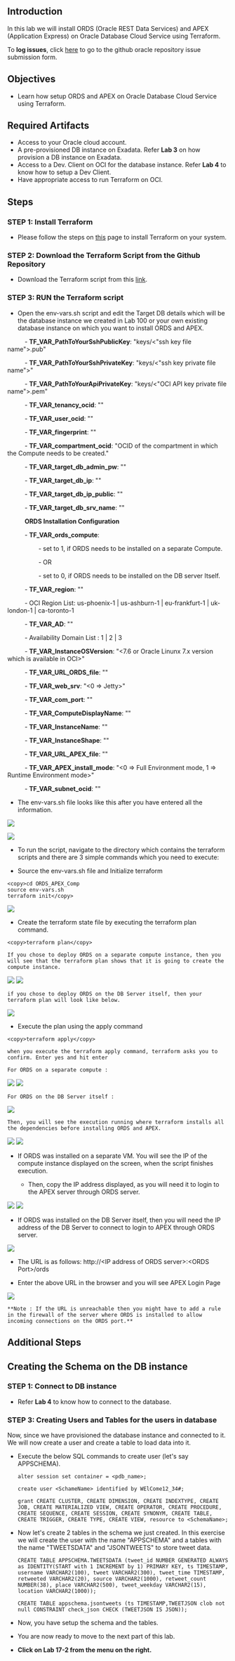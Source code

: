 ## Introduction

In this lab we will install ORDS (Oracle REST Data Services) and APEX (Application Express) on Oracle Database Cloud Service using Terraform.

To **log issues**, click [here](https://github.com/oracle/learning-library/issues/new) to go to the github oracle repository issue submission form.

## Objectives

- Learn how setup ORDS and APEX on Oracle Database Cloud Service using Terraform.

## Required Artifacts

- Access to your Oracle cloud account.
- A pre-provisioned DB instance on Exadata. Refer **Lab 3** on how provision a DB instance on Exadata.
- Access to a Dev. Client on OCI for the database instance. Refer **Lab 4** to know how to setup a Dev Client.
- Have appropriate access to run Terraform on OCI.


## Steps

### STEP 1: Install Terraform

- Please follow the steps on <a href="https://learn.hashicorp.com/terraform/getting-started/install.html">this</a> page to install Terraform on your system.

### STEP 2: Download the Terraform Script from the Github Repository

- Download the Terraform script from this <a href="https://github.com/Abdul-Rafae-Mohammed/ORDS_APEX_on_ExadataCloudService_OCI.git">link</a>.

### STEP 3: RUN the Terraform script

- Open the env-vars.sh script and edit the Target DB details which will be the database instance we created in Lab 100 or your own existing database instance on which you want to install ORDS and APEX.

&nbsp; &nbsp; &nbsp; &nbsp; &nbsp; - **TF_VAR_PathToYourSshPublicKey**: "keys/<"ssh key file name">.pub"

&nbsp; &nbsp; &nbsp; &nbsp; &nbsp; - **TF_VAR_PathToYourSshPrivateKey**: "keys/<"ssh key private file name">"

&nbsp; &nbsp; &nbsp; &nbsp; &nbsp; - **TF_VAR_PathToYourApiPrivateKey**: "keys/<"OCI API key private file name">.pem"

&nbsp; &nbsp; &nbsp; &nbsp; &nbsp; - **TF_VAR_tenancy_ocid**: "<Tenancy OCID obtained from OCI account>"

&nbsp; &nbsp; &nbsp; &nbsp; &nbsp; - **TF_VAR_user_ocid**: "<User OCID obtained from OCI account>"

&nbsp; &nbsp; &nbsp; &nbsp; &nbsp; - **TF_VAR_fingerprint**: "<Fingerprint of the API Key uploaded on the user account on OCI>"

&nbsp; &nbsp; &nbsp; &nbsp; &nbsp; - **TF_VAR_compartment_ocid**: "OCID of the compartment in which the Compute needs to be created."

&nbsp; &nbsp; &nbsp; &nbsp; &nbsp; - **TF_VAR_target_db_admin_pw**: "<DB Admin Password>"

&nbsp; &nbsp; &nbsp; &nbsp; &nbsp; - **TF_VAR_target_db_ip**: "<Private IP of the DBCS instance>"

&nbsp; &nbsp; &nbsp; &nbsp; &nbsp; - **TF_VAR_target_db_ip_public**: "<Public IP of the DB Server>"

&nbsp; &nbsp; &nbsp; &nbsp; &nbsp; - **TF_VAR_target_db_srv_name**: "<Service Name of the DB Server>"

&nbsp; &nbsp; &nbsp; &nbsp; &nbsp; **ORDS Installation Configuration**

&nbsp; &nbsp; &nbsp; &nbsp; &nbsp; - **TF_VAR_ords_compute**: 

&nbsp; &nbsp; &nbsp; &nbsp; &nbsp; &nbsp; &nbsp; &nbsp; &nbsp; - set to 1, if ORDS needs to be installed on a separate Compute.

&nbsp; &nbsp; &nbsp; &nbsp; &nbsp; &nbsp; &nbsp; &nbsp; &nbsp; - OR 

&nbsp; &nbsp; &nbsp; &nbsp; &nbsp; &nbsp; &nbsp; &nbsp; &nbsp; - set to 0, if ORDS needs to be installed on the DB server Itself.

&nbsp; &nbsp; &nbsp; &nbsp; &nbsp; - **TF_VAR_region**: "<Region name where you want to install the compute instance. You have the options mentioned below>"

&nbsp; &nbsp; &nbsp; &nbsp; &nbsp; - OCI Region List: us-phoenix-1 | us-ashburn-1 | eu-frankfurt-1 | uk-london-1 | ca-toronto-1

&nbsp; &nbsp; &nbsp; &nbsp; &nbsp; - **TF_VAR_AD**: "<Availability Domain to provision Compute Instance>"

&nbsp; &nbsp; &nbsp; &nbsp; &nbsp; - Availability Domain List : 1 | 2 | 3

&nbsp; &nbsp; &nbsp; &nbsp; &nbsp; - **TF_VAR_InstanceOSVersion**: "<7.6 or Oracle Linunx 7.x version which is available in OCI>"

&nbsp; &nbsp; &nbsp; &nbsp; &nbsp; - **TF_VAR_URL_ORDS_file**: "<Object Storage URL for ords.war>"

&nbsp; &nbsp; &nbsp; &nbsp; &nbsp; - **TF_VAR_web_srv**: "<0 => Jetty>"

&nbsp; &nbsp; &nbsp; &nbsp; &nbsp; - **TF_VAR_com_port**: "<Port for ORDS>"

&nbsp; &nbsp; &nbsp; &nbsp; &nbsp; - **TF_VAR_ComputeDisplayName**: "<ORDS Compute Instance Display Name>"

&nbsp; &nbsp; &nbsp; &nbsp; &nbsp; - **TF_VAR_InstanceName**: "<ORDS Compute Instance Name>"

&nbsp; &nbsp; &nbsp; &nbsp; &nbsp; - **TF_VAR_InstanceShape**: "<ORDS Compute Instance Shape>"

&nbsp; &nbsp; &nbsp; &nbsp; &nbsp; - **TF_VAR_URL_APEX_file**: "<Object Storage URL for apex.zip>"

&nbsp; &nbsp; &nbsp; &nbsp; &nbsp; - **TF_VAR_APEX_install_mode**: "<0 => Full Environment mode, 1 => Runtime Environment mode>"

&nbsp; &nbsp; &nbsp; &nbsp; &nbsp; - **TF_VAR_subnet_ocid**: "<Subnet OCID obtained from OCI>"


- The env-vars.sh file looks like this after you have entered all the information.

![](./images/apex/Picture200-1.png " ")

![](./images/apex/Picture200-2.png " ")

- To run the script, navigate to the directory which contains the terraform scripts and there are 3 simple commands which you need to execute:

- Source the env-vars.sh file and Initialize terraform

```
<copy>cd ORDS_APEX_Comp
source env-vars.sh
terraform init</copy>
```

![](./images/apex/Picture200-2-1.png " ")

- Create the terraform state file by executing the terraform plan command.

```
<copy>terraform plan</copy>
```

    If you chose to deploy ORDS on a separate compute instance, then you will see that the terraform plan shows that it is going to create the compute instance.

![](./images/apex/Picture200-2-2.png " ")
![](./images/apex/Picture200-2-3.png " ")

    if you chose to deploy ORDS on the DB Server itself, then your terraform plan will look like below.

![](./images/apex/Picture200-2-3-1.png " ")

- Execute the plan using the apply command

```
<copy>terraform apply</copy>
```

    when you execute the terraform apply command, terraform asks you to confirm. Enter yes and hit enter

    For ORDS on a separate compute : 

![](./images/apex/Picture200-2-4.png " ")
![](./images/apex/Picture200-2-5.png " ")

    For ORDS on the DB Server itself : 

![](./images/apex/Picture200-2-4-1.png " ")

    Then, you will see the execution running where terraform installs all the dependencies before installing ORDS and APEX.

![](./images/apex/Picture200-2-5.png " ")
![](./images/apex/Picture200-3.png " ")

- If ORDS was installed on a separate VM. You will see the IP of the compute instance displayed on the screen, when  the script finishes execution.

    - Then, copy the IP address displayed, as you will need it to login to the APEX server through ORDS server.

![](./images/apex/Picture202-1.png " ")
![](./images/apex/Picture200-4.png " ")

- If ORDS was installed on the DB Server itself, then you will need the IP address of the DB Server to connect to login to APEX through ORDS server.

![](./images/apex/Picture202.png " ")

- The URL is as follows:
http://\<IP address of ORDS server\>:\<ORDS Port\>/ords

- Enter the above URL in the browser and you will see APEX Login Page

![](./images/apex/Picture203.png " ")

    **Note : If the URL is unreachable then you might have to add a rule in the firewall of the server where ORDS is installed to allow incoming connections on the ORDS port.**

## Additional Steps

## Creating the Schema on the DB instance

### **STEP 1: Connect to DB instance**

- Refer **Lab 4** to know how to connect to the database.


### STEP 3: Creating Users and Tables for the users in database

Now, since we have provisioned the database instance and connected to it. We will now create a user and create a table to load data into it.

- Execute the below SQL commands to create user (let's say APPSCHEMA). 

    ```
    alter session set container = <pdb_name>;

    create user <SchameName> identified by WElCome12_34#;

    grant CREATE CLUSTER, CREATE DIMENSION, CREATE INDEXTYPE, CREATE JOB, CREATE MATERIALIZED VIEW, CREATE OPERATOR, CREATE PROCEDURE, CREATE SEQUENCE, CREATE SESSION, CREATE SYNONYM, CREATE TABLE, CREATE TRIGGER, CREATE TYPE, CREATE VIEW, resource to <SchemaName>;
    ```

- Now let's create 2 tables in the schema we just created. In this exercise we will create the user with the name "APPSCHEMA" and a tables with the name "TWEETSDATA" and "JSONTWEETS" to store tweet data.

    ```
    CREATE TABLE APPSCHEMA.TWEETSDATA (tweet_id NUMBER GENERATED ALWAYS as IDENTITY(START with 1 INCREMENT by 1) PRIMARY KEY, ts TIMESTAMP, username VARCHAR2(100), tweet VARCHAR2(300), tweet_time TIMESTAMP, retweeted VARCHAR2(20), source VARCHAR2(1000), retweet_count NUMBER(38), place VARCHAR2(500), tweet_weekday VARCHAR2(15), location VARCHAR2(1000));
    ```

    ```
    CREATE TABLE appschema.jsontweets (ts TIMESTAMP,TWEETJSON clob not null CONSTRAINT check_json CHECK (TWEETJSON IS JSON));
    ```

- Now, you have setup the schema and the tables.

- You are now ready to move to the next part of this lab.
- **Click on Lab 17-2 from the menu on the right.**
